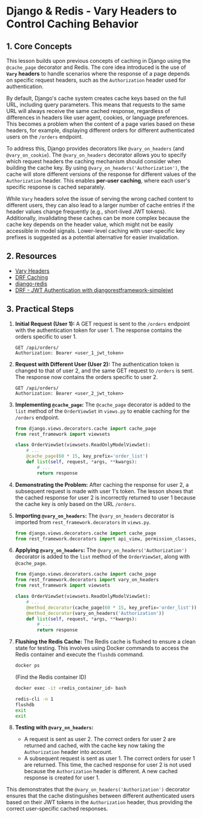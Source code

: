 # Django & Redis - Vary Headers to Control Caching Behavior

## 1. Core Concepts

This lesson builds upon previous concepts of caching in Django using the `@cache_page` decorator and Redis. The core idea introduced is the use of **`Vary` headers** to handle scenarios where the response of a page depends on specific request headers, such as the `Authorization` header used for authentication.

By default, Django's cache system creates cache keys based on the full URL, including query parameters. This means that requests to the same URL will always receive the same cached response, regardless of differences in headers like user agent, cookies, or language preferences. This becomes a problem when the content of a page varies based on these headers, for example, displaying different orders for different authenticated users on the `/orders` endpoint.

To address this, Django provides decorators like `@vary_on_headers` (and `@vary_on_cookie`). The `@vary_on_headers` decorator allows you to specify which request headers the caching mechanism should consider when building the cache key. By using `@vary_on_headers('Authorization')`, the cache will store different versions of the response for different values of the `Authorization` header. This enables **per-user caching**, where each user's specific response is cached separately.

While `Vary` headers solve the issue of serving the wrong cached content to different users, they can also lead to a larger number of cache entries if the header values change frequently (e.g., short-lived JWT tokens). Additionally, invalidating these caches can be more complex because the cache key depends on the header value, which might not be easily accessible in model signals. Lower-level caching with user-specific key prefixes is suggested as a potential alternative for easier invalidation.

## 2. Resources

- [Vary Headers](https://docs.djangoproject.com/en/5.1/topics/http/decorators/#vary-headers)
- [DRF Caching](https://www.django-rest-framework.org/api-guide/caching/)
- [django-redis](https://github.com/jazzband/django-redis)
- [DRF - JWT Authentication with djangorestframework-simplejwt](https://youtu.be/Xp0-Yy5ow5k?si=Ze0PEuXzu5mk89DT)

## 3. Practical Steps

1.  **Initial Request (User 1):** A GET request is sent to the `/orders` endpoint with the authentication token for user 1. The response contains the orders specific to user 1.

    ```http
    GET /api/orders/
    Authorization: Bearer <user_1_jwt_token>
    ```

2.  **Request with Different User (User 2):** The authentication token is changed to that of user 2, and the same GET request to `/orders` is sent. The response now contains the orders specific to user 2.

    ```http
    GET /api/orders/
    Authorization: Bearer <user_2_jwt_token>
    ```

3.  **Implementing `@cache_page`:** The `@cache_page` decorator is added to the `list` method of the `OrderViewSet` in `views.py` to enable caching for the `/orders` endpoint.

    ```python
    from django.views.decorators.cache import cache_page
    from rest_framework import viewsets

    class OrderViewSet(viewsets.ReadOnlyModelViewSet):
        # ...
        @cache_page(60 * 15, key_prefix='order_list')
        def list(self, request, *args, **kwargs):
            # ...
            return response
    ```

4.  **Demonstrating the Problem:** After caching the response for user 2, a subsequent request is made with user 1's token. The lesson shows that the cached response for user 2 is incorrectly returned to user 1 because the cache key is only based on the URL `/orders`.

5.  **Importing `@vary_on_headers`:** The `@vary_on_headers` decorator is imported from `rest_framework.decorators` in `views.py`.

    ```python
    from django.views.decorators.cache import cache_page
    from rest_framework.decorators import api_view, permission_classes, authentication_classes, renderer_classes, throttle_classes, parser_classes, content_negotiation_class, schema, generator, action, link, format_suffix_patterns, router, urls, metadata, settings, documentation, renderers, parsers, status, exceptions, filters, serializers, validators, viewsets, generics, mixins, views
    ```

6.  **Applying `@vary_on_headers`:** The `@vary_on_headers('Authorization')` decorator is added to the `list` method of the `OrderViewSet`, along with `@cache_page`.

    ```python
    from django.views.decorators.cache import cache_page
    from rest_framework.decorators import vary_on_headers
    from rest_framework import viewsets

    class OrderViewSet(viewsets.ReadOnlyModelViewSet):
        # ...
        @method_decorator(cache_page(60 * 15, key_prefix='order_list'))
        @method_decorator(vary_on_headers('Authorization'))
        def list(self, request, *args, **kwargs):
            # ...
            return response
    ```

7.  **Flushing the Redis Cache:** The Redis cache is flushed to ensure a clean state for testing. This involves using Docker commands to access the Redis container and execute the `flushdb` command.

    ```bash
    docker ps
    ```

    (Find the Redis container ID)

    ```bash
    docker exec -it <redis_container_id> bash
    ```

    ```bash
    redis-cli -n 1
    flushdb
    exit
    exit
    ```

8.  **Testing with `@vary_on_headers`:**
    - A request is sent as user 2. The correct orders for user 2 are returned and cached, with the cache key now taking the `Authorization` header into account.
    - A subsequent request is sent as user 1. The correct orders for user 1 are returned. This time, the cached response for user 2 is not used because the `Authorization` header is different. A new cached response is created for user 1.

This demonstrates that the `@vary_on_headers('Authorization')` decorator ensures that the cache distinguishes between different authenticated users based on their JWT tokens in the `Authorization` header, thus providing the correct user-specific cached responses.
